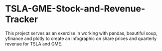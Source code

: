 # TSLA-GME-Stock-and-Revenue-Tracker
This project serves as an exercise in working with pandas, beautiful soup, yfinance and plotly to create an infographic on share prices and quarterly revenue for TSLA and GME.
